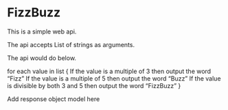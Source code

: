 # FizzBuzz
This is a simple web api.

The api accepts List of strings as arguments.

The api would do below.

for each value in list
{
If the value is a multiple of 3 then output the word “Fizz”
If the value is a multiple of 5 then output the word “Buzz”
If the value is divisible by both 3 and 5 then output the word “FizzBuzz”
}

Add response object model here
